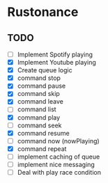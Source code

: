 # Rustonance


## TODO

- [ ] Implement Spotify playing
- [x] Implement Youtube playing 
- [x] Create queue logic
- [x] command stop
- [x] command pause
- [x] command skip
- [x] command leave
- [ ] command list
- [x] command play
- [ ] command seek
- [x] command resume
- [ ] command now (nowPlaying)
- [x] command repeat
- [ ] implement caching of queue
- [ ] implement nice messaging 
- [ ] Deal with play race condition